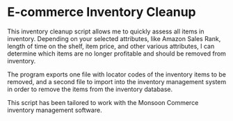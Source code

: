 # E-commerce Inventory Cleanup

This inventory cleanup script allows me to quickly assess all items in inventory. Depending on your selected attributes, like Amazon Sales Rank, length of time on the shelf, item price, and other various attributes, I can determine which items are no longer profitable and should be removed from inventory.

The program exports one file with locator codes of the inventory items to be removed, and a second file to import into the inventory management system in order to remove the items from the inventory database.

This script has been tailored to work with the Monsoon Commerce inventory management software. 
